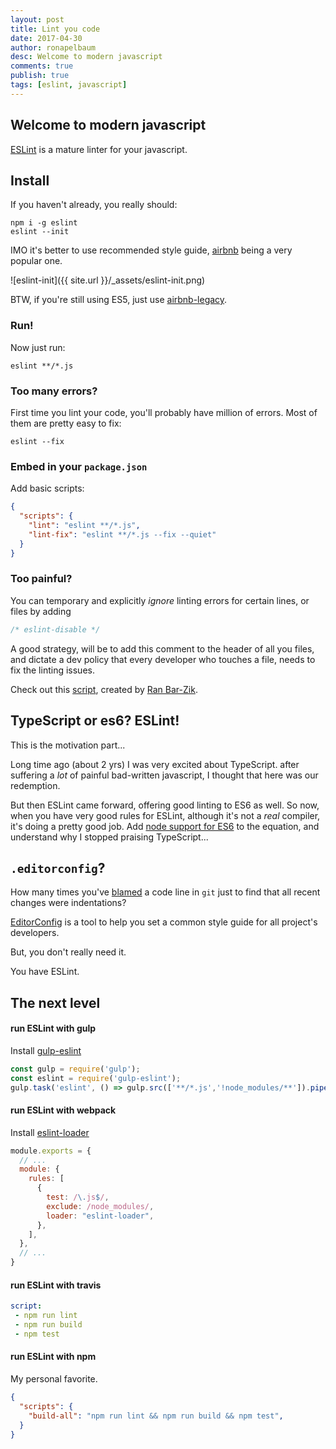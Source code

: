 ```yaml
---
layout: post
title: Lint you code
date: 2017-04-30
author: ronapelbaum
desc: Welcome to modern javascript
comments: true
publish: true
tags: [eslint, javascript]
---
```

## Welcome to modern javascript

[ESLint](http://eslint.org/docs/user-guide/getting-started) is a mature linter for your javascript.

## Install
If you haven't already, you really should:
```
npm i -g eslint
eslint --init
```
IMO it's better to use recommended style guide, [airbnb](https://github.com/airbnb/javascript) being a very popular one.

![eslint-init]({{ site.url }}/_assets/eslint-init.png)

BTW, if you're still using ES5, just use [airbnb-legacy](https://www.npmjs.com/package/eslint-config-airbnb-base#eslint-config-airbnb-baselegacy).

### Run!
Now just run:
```
eslint **/*.js
```

### Too many errors?

First time you lint your code, you'll probably have million of errors.
Most of them are pretty easy to fix:
```
eslint --fix
```

### Embed in your `package.json`

Add basic scripts:

```json
{
  "scripts": {
    "lint": "eslint **/*.js",
    "lint-fix": "eslint **/*.js --fix --quiet"
  }
}
```

### Too painful? 

You can temporary and explicitly *ignore* linting errors for certain lines, or files by adding
```javascript
/* eslint-disable */
```

A good strategy, will be to add this comment to the header of all you files, and dictate a dev policy that every developer who touches a file, needs to fix the linting issues.

Check out this [script](https://gist.github.com/barzik/d6f43a1ee650643ced19a5094d4cec3d), created by [Ran Bar-Zik](https://internet-israel.com/).

## TypeScript or es6? ESLint!

This is the motivation part...

Long time ago (about 2 yrs) I was very excited about TypeScript. after suffering a *lot* of painful bad-written javascript, I thought that here was our redemption.

But then ESLint came forward, offering good linting to ES6 as well. So now, when you have very good rules for ESLint, although it's not a *real* compiler, it's doing a pretty good job.
Add [node support for ES6](https://nodejs.org/en/docs/es6/) to the equation, and understand why I stopped praising TypeScript... 

## `.editorconfig`?

How many times you've [blamed](https://help.github.com/articles/tracing-changes-in-a-file/) a code line in `git` just to find that all recent changes were indentations?

[EditorConfig](http://editorconfig.org/) is a tool to help you set a common style guide for all project's developers.

But, you don't really need it.

You have ESLint.

## The next level

#### run ESLint with gulp
Install [gulp-eslint](https://www.npmjs.com/package/gulp-eslint)

```javascript
const gulp = require('gulp');
const eslint = require('gulp-eslint');
gulp.task('eslint', () => gulp.src(['**/*.js','!node_modules/**']).pipe(eslint));
```
#### run ESLint with webpack
Install [eslint-loader](https://www.npmjs.com/package/eslint-loader)

```javascript
module.exports = {
  // ... 
  module: {
    rules: [
      {
        test: /\.js$/,
        exclude: /node_modules/,
        loader: "eslint-loader",
      },
    ],
  },
  // ... 
}
```

#### run ESLint with travis
 ```yaml
script:
  - npm run lint
  - npm run build
  - npm test
```

#### run ESLint with npm
My personal favorite. 

```json
{
  "scripts": {
    "build-all": "npm run lint && npm run build && npm test",
  }
}
```
